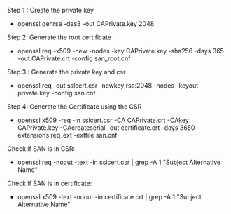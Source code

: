 Step 1 : Create the private key
* openssl genrsa -des3 -out CAPrivate.key 2048

Step 2: Generate the root certificate
* openssl req -x509 -new -nodes -key CAPrivate.key -sha256 -days 365 -out CAPrivate.crt -config san_root.cnf

Step 3 : Generate the private key and csr
* openssl req -out sslcert.csr -newkey rsa:2048 -nodes -keyout private.key -config san.cnf

Step 4: Generate the Certificate using the CSR
* openssl x509 -req -in sslcert.csr -CA CAPrivate.crt -CAkey CAPrivate.key -CAcreateserial -out certificate.crt -days 3650 -extensions req_ext -extfile san.cnf

Check if SAN is in CSR:
* openssl req -noout -text -in sslcert.csr | grep -A 1 "Subject Alternative Name"

Check if SAN is in certificate:
* openssl x509 -text -noout -in certificate.crt | grep -A 1 "Subject Alternative Name"